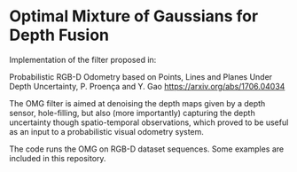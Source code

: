 # Optimal Mixture of Gaussians for Depth Fusion
Implementation of the filter proposed in:

Probabilistic RGB-D Odometry based on Points, Lines and Planes Under Depth Uncertainty, P. Proença and Y. Gao https://arxiv.org/abs/1706.04034

The OMG filter is aimed at denoising the depth maps given by a depth sensor, hole-filling, but also (more importantly) capturing the depth uncertainty though spatio-temporal observations, which proved to be useful as an input to a probabilistic visual odometry system.

The code runs the OMG on RGB-D dataset sequences. Some examples are included in this repository.
